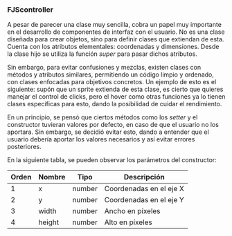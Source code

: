 ### FJScontroller
A pesar de parecer una clase muy sencilla, cobra un papel muy importante en el desarrollo de componentes de interfaz con el usuario. No es una clase diseñada para crear objetos, sino para definir clases que extiendan de esta. Cuenta con los atributos elementales: coordenadas y dimensiones. Desde la clase hijo se utiliza la función _super_ para pasar dichos atributos.

Sin embargo, para evitar confusiones y mezclas, existen clases con métodos y atributos similares, permitiendo un código limpio y ordenado, con clases enfocadas para objetivos concretos. Un ejemplo de esto es el siguiente: supón que un sprite extienda de esta clase, es cierto que quieres manejar el control de clicks, pero el hover como otras funciones ya lo tienen clases específicas para esto, dando la posibilidad de cuidar el rendimiento.

En un principio, se pensó que ciertos métodos como los _setter_ y el constructor tuvieran valores por defecto, en caso de que el usuario no los aportara. Sin embargo, se decidió evitar esto, dando a entender que el usuario debería aportar los valores necesarios y así evitar errores posteriores.

En la siguiente tabla, se pueden observar los parámetros del constructor:

| Orden | Nombre | Tipo   | Descripción             |
|-------|--------|--------|-------------------------|
| 1 | x | number | Coordenadas en el eje X |
| 2 | y | number | Coordenadas en el eje Y |
| 3 | width | number | Ancho en píxeles |
| 4 | height | number | Alto en píxeles |